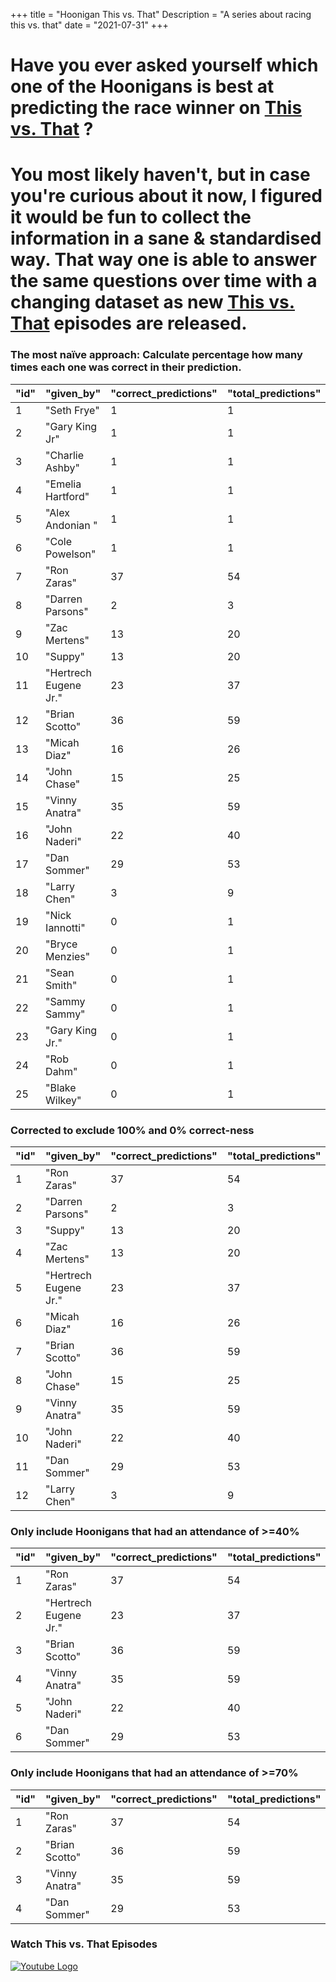 +++
title = "Hoonigan This vs. That"
Description = "A series about racing this vs. that"
date = "2021-07-31"
+++


<div class="o-main-intro">
	<h1>Have you ever asked yourself which one of the Hoonigans is best at predicting the race winner on <a href="https://www.youtube.com/playlist?list=PLhU72li4fhIca_hXD0v8PFHRahreBuPJa" target="_blank">This vs. That</a> ?</h1>
</div>
<div class="o-main-second">
	<h1>You most likely haven't, but in case you're curious about it now, I figured it would be fun to collect the information in a sane & standardised way. That way one is able to answer the same questions over time with a changing dataset as new <a href="https://www.youtube.com/playlist?list=PLhU72li4fhIca_hXD0v8PFHRahreBuPJa" target="_blank">This vs. That</a> episodes are released.</h1>
</div>

<div class="o-main-hoonigans-stats">
<div class="o-main-hoonigan-stats__naive">

### The most naïve approach: Calculate percentage how many times each one was correct in their prediction.

| "id" | "given_by"            | "correct_predictions" | "total_predictions" | "correct_percent" |
| ---- | --------------------- | --------------------- | ------------------- | ----------------- |
| 1    | "Seth Frye"           | 1                     | 1                   | 100               |
| 2    | "Gary King Jr"        | 1                     | 1                   | 100               |
| 3    | "Charlie Ashby"       | 1                     | 1                   | 100               |
| 4    | "Emelia Hartford"     | 1                     | 1                   | 100               |
| 5    | "Alex Andonian "      | 1                     | 1                   | 100               |
| 6    | "Cole Powelson"       | 1                     | 1                   | 100               |
| 7    | "Ron Zaras"           | 37                    | 54                  | 68                |
| 8    | "Darren Parsons"      | 2                     | 3                   | 66                |
| 9    | "Zac Mertens"         | 13                    | 20                  | 65                |
| 10   | "Suppy"               | 13                    | 20                  | 65                |
| 11   | "Hertrech Eugene Jr." | 23                    | 37                  | 62                |
| 12   | "Brian Scotto"        | 36                    | 59                  | 61                |
| 13   | "Micah Diaz"          | 16                    | 26                  | 61                |
| 14   | "John Chase"          | 15                    | 25                  | 60                |
| 15   | "Vinny Anatra"        | 35                    | 59                  | 59                |
| 16   | "John Naderi"         | 22                    | 40                  | 55                |
| 17   | "Dan Sommer"          | 29                    | 53                  | 54                |
| 18   | "Larry Chen"          | 3                     | 9                   | 33                |
| 19   | "Nick Iannotti"       | 0                     | 1                   | 0                 |
| 20   | "Bryce Menzies"       | 0                     | 1                   | 0                 |
| 21   | "Sean Smith"          | 0                     | 1                   | 0                 |
| 22   | "Sammy Sammy"         | 0                     | 1                   | 0                 |
| 23   | "Gary King Jr."       | 0                     | 1                   | 0                 |
| 24   | "Rob Dahm"            | 0                     | 1                   | 0                 |
| 25   | "Blake Wilkey"        | 0                     | 1                   | 0                 |

</div>

<div class="o-main-hoonigan-stats__corrected">

### Corrected to exclude 100% and 0% correct-ness

| "id" | "given_by"            | "correct_predictions" | "total_predictions" | "correct_percent" |
| ---- | --------------------- | --------------------- | ------------------- | ----------------- |
| 1    | "Ron Zaras"           | 37                    | 54                  | 68                |
| 2    | "Darren Parsons"      | 2                     | 3                   | 66                |
| 3    | "Suppy"               | 13                    | 20                  | 65                |
| 4    | "Zac Mertens"         | 13                    | 20                  | 65                |
| 5    | "Hertrech Eugene Jr." | 23                    | 37                  | 62                |
| 6    | "Micah Diaz"          | 16                    | 26                  | 61                |
| 7    | "Brian Scotto"        | 36                    | 59                  | 61                |
| 8    | "John Chase"          | 15                    | 25                  | 60                |
| 9    | "Vinny Anatra"        | 35                    | 59                  | 59                |
| 10   | "John Naderi"         | 22                    | 40                  | 55                |
| 11   | "Dan Sommer"          | 29                    | 53                  | 54                |
| 12   | "Larry Chen"          | 3                     | 9                   | 33                |
</div>

<!-- <div class="o-main-hoonigan-stats__30-perc">

### Only include Hoonigans that had an attendance of >=30%

| "id" | "given_by"            | "correct_predictions" | "total_predictions" | "correct_percent" |
| ---- | --------------------- | --------------------- | ------------------- | ----------------- |
| 1    | "Ron Zaras"           | 33                    | 48                  | 68                |
| 2    | "Hertrech Eugene Jr." | 23                    | 37                  | 62                |
| 3    | "Brian Scotto"        | 33                    | 53                  | 62                |
| 4    | "Micah Diaz"          | 14                    | 23                  | 60                |
| 5    | "John Naderi"         | 20                    | 34                  | 58                |
| 6    | "Vinny Anatra"        | 30                    | 51                  | 58                |
| 7    | "John Chase"          | 12                    | 21                  | 57                |
| 8    | "Dan Sommer"          | 25                    | 45                  | 55                |

</div> -->

<div class="o-main-hoonigan-stats__40-perc">

### Only include Hoonigans that had an attendance of >=40%

| "id" | "given_by"            | "correct_predictions" | "total_predictions" | "correct_percent" |
| ---- | --------------------- | --------------------- | ------------------- | ----------------- |
| 1    | "Ron Zaras"           | 37                    | 54                  | 68                |
| 2    | "Hertrech Eugene Jr." | 23                    | 37                  | 62                |
| 3    | "Brian Scotto"        | 36                    | 59                  | 61                |
| 4    | "Vinny Anatra"        | 35                    | 59                  | 59                |
| 5    | "John Naderi"         | 22                    | 40                  | 55                |
| 6    | "Dan Sommer"          | 29                    | 53                  | 54                |

</div>

<div class="o-main-hoonigan-stats__70-perc">

### Only include Hoonigans that had an attendance of >=70%

| "id" | "given_by"     | "correct_predictions" | "total_predictions" | "correct_percent" |
| ---- | -------------- | --------------------- | ------------------- | ----------------- |
| 1    | "Ron Zaras"    | 37                    | 54                  | 68                |
| 2    | "Brian Scotto" | 36                    | 59                  | 61                |
| 3    | "Vinny Anatra" | 35                    | 59                  | 59                |
| 4    | "Dan Sommer"   | 29                    | 53                  | 54                |

</div>

<div class="o-main-hoonigan-playlist-wrap">
	<h3>Watch This vs. That Episodes</h3>
	<a href="https://www.youtube.com/playlist?list=PLhU72li4fhIca_hXD0v8PFHRahreBuPJa" target="_blank"><img src="/img/yt_logo_rgb_light.png" alt="Youtube Logo"></a>
</div>